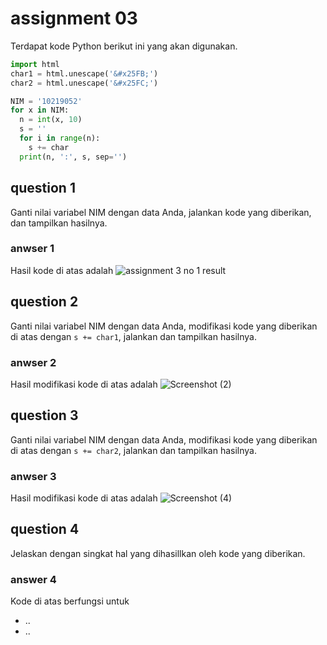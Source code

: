 # assignment 03
Terdapat kode Python berikut ini yang akan digunakan.
```python
import html
char1 = html.unescape('&#x25FB;')
char2 = html.unescape('&#x25FC;')

NIM = '10219052'
for x in NIM:
  n = int(x, 10)
  s = ''
  for i in range(n):
    s += char
  print(n, ':', s, sep='')
```

## question 1
Ganti nilai variabel NIM dengan data Anda, jalankan kode yang diberikan, dan tampilkan hasilnya.

### anwser 1
Hasil kode di atas adalah
![assignment 3 no 1 result](https://user-images.githubusercontent.com/97929508/150814214-41a30754-2b13-4c36-bc59-2654da08439d.jpg)


## question 2
Ganti nilai variabel NIM dengan data Anda, modifikasi kode yang diberikan di atas dengan `s += char1`, jalankan dan tampilkan hasilnya.

### anwser 2
Hasil modifikasi kode di atas adalah
![Screenshot (2)](https://user-images.githubusercontent.com/97929508/150814915-1301aae6-a5d8-4a05-9c7f-e6ba9dd482b4.png)


## question 3
Ganti nilai variabel NIM dengan data Anda, modifikasi kode yang diberikan di atas dengan `s += char2`, jalankan dan tampilkan hasilnya.


### anwser 3
Hasil modifikasi kode di atas adalah
![Screenshot (4)](https://user-images.githubusercontent.com/97929508/150815442-95149778-9b24-4dcb-8aa2-49b7c41ff326.png)


## question 4
Jelaskan dengan singkat hal yang dihasillkan oleh kode yang diberikan.

### answer 4
Kode di atas berfungsi untuk
+ ..
+ ..
